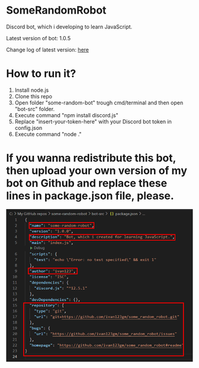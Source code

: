 # SomeRandomRobot
Discord bot, which i developing to learn JavaScript.

Latest version of bot: 1.0.5

Change log of latest version: [here](https://github.com/ivan123gm/some-random-robot/commit/ed88e87c5e2cbf4af806d4ebbf8affcabec65a13)
# How to run it?
1. Install node.js
2. Clone this repo
3. Open folder "some-random-bot" trough cmd/terminal and then open "bot-src" folder.
4. Execute command "npm install discord.js"
5. Replace "insert-your-token-here" with your Discord bot token in config.json
6. Execute command "node ."

# If you wanna redistribute this bot, then upload your own version of my bot on Github and replace these lines in package.json file, please.
![replace lines, which i highlighted in red.](/images/img1.png)
